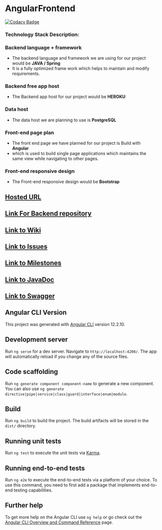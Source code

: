 # AngularFrontend
[![Codacy Badge](https://app.codacy.com/project/badge/Grade/27ceede215ce433884ac76ffb2dc4fb9)](https://www.codacy.com/gh/Sanjay-13/AngularFrontEnd/dashboard?utm_source=github.com&amp;utm_medium=referral&amp;utm_content=Sanjay-13/AngularFrontEnd&amp;utm_campaign=Badge_Grade)
### Technology Stack Description:

### Backend language + framework

- The backend language and framework we are using for our project would be **JAVA / Spring**
- It is a fully optimized frame work which helps to maintain and modify requirements.

### Backend free app host

- The Backend app host for our project would be **HEROKU**

### Data host

- The data host we are planning to use is **PostgreSQL**

### Front-end page plan

- The front end page we have planned for our project is Build with **Angular**
- which is used to build single page applications which maintains the same view while navigating to other pages.

### Front-end responsive design

- The Front-end responsive design would be **Bootstrap**

## [Hosted URL](https://herokuangtopic.herokuapp.com/home)

## [Link For Backend repository](https://github.com/Sanjay-13/topic-of-the-day)

## [Link to Wiki](https://github.com/Sanjay-13/Topic-of-the-Day-2A/wiki)

## [Link to Issues](https://github.com/Sanjay-13/AngularFrontEnd/issues)

## [Link to Milestones](https://github.com/Sanjay-13/AngularFrontEnd/milestones)

## [Link to JavaDoc](file:///C:/Users/S541669/Documents/EclipseProjects/topicoftheday/doc/index.html)

## [Link to Swagger](https://sanjay-13.github.io/Swaggertopic/)

## Angular CLI Version

This project was generated with [Angular CLI](https://github.com/angular/angular-cli) version 12.2.10.

## Development server

Run `ng serve` for a dev server. Navigate to `http://localhost:4200/`. The app will automatically reload if you change any of the source files.

## Code scaffolding

Run `ng generate component component-name` to generate a new component. You can also use `ng generate directive|pipe|service|class|guard|interface|enum|module`.

## Build

Run `ng build` to build the project. The build artifacts will be stored in the `dist/` directory.

## Running unit tests

Run `ng test` to execute the unit tests via [Karma](https://karma-runner.github.io).

## Running end-to-end tests

Run `ng e2e` to execute the end-to-end tests via a platform of your choice. To use this command, you need to first add a package that implements end-to-end testing capabilities.

## Further help

To get more help on the Angular CLI use `ng help` or go check out the [Angular CLI Overview and Command Reference](https://angular.io/cli) page.
